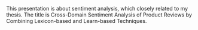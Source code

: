 This presentation is about sentiment analysis, which closely related to my thesis. 
The title is Cross-Domain Sentiment Analysis of Product Reviews by Combining Lexicon-based and Learn-based Techniques.
